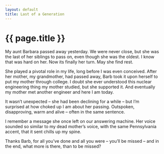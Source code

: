 ```yaml
---
layout: default
title: Last of a Generation
---
```

# {{ page.title }}
<p>My aunt Barbara passed away yesterday. We were never close, but she was the last of her siblings to pass on, even though she was the oldest. I know that was hard on her. Now its finally her turn. May she find rest.</p>
<p>She played a pivotal role in my life, long before I was even conceived. After her mother, my grandmother, had passed away, Barb took it upon herself to put my mother through college. I doubt she ever understood this nuclear engineering thing my mother studied, but she supported it. And eventually my mother met another engineer and here I am today.</p>
<p>It wasn’t unexpected – she had been declining for a while – but I’m surprised at how choked up I am about her passing. Outspoken, disapproving, warm and alive – often in the same sentence.</p>
<p>I remember a message she once left on our answering machine. Her voice sounded so similar to my dead mother’s voice, with the same Pennsylvania accent, that it sent chills up my spine.</p>
<p>Thanks Barb, for all you’ve done and all you were – you’ll be missed – and in the end, what more is there, than to be missed?</p>
